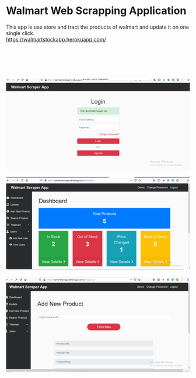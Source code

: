 # Walmart Web Scrapping Application

 This app is use store and tract the products of walmart and update it on one single click.
 <br>
 https://walmartstockapp.herokuapp.com/
 
  <br>
  <br><br><br><br>
      <img src="images/LOGIN.png" height="50%" width="100%">
      <br><br>
      <img src="images/home2.png" height="50%" width="100%">
      <br><br>
      <img src="images/ADD.png" height="50%" width="100%">
